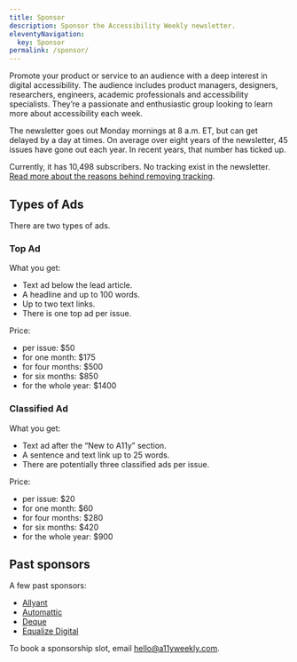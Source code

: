 ```yaml
---
title: Sponsor
description: Sponsor the Accessibility Weekly newsletter.
eleventyNavigation:
  key: Sponsor
permalink: /sponsor/
---
```


Promote your product or service to an audience with a deep interest in digital accessibility. The audience includes product managers, designers, researchers, engineers, academic professionals and accessibility specialists. They’re a passionate and enthusiastic group looking to learn more about accessibility each week.

The newsletter goes out Monday mornings at 8 a.m. ET, but can get delayed by a day at times. On average over eight years of the newsletter, 45 issues have gone out each year. In recent years, that number has ticked up.

Currently, it has 10,498 subscribers. No tracking exist in the newsletter. [Read more about the reasons behind removing tracking](https://davidakennedy.com/blog/accessibility-weekly-and-tracking/).

## Types of Ads

There are two types of ads.

### Top Ad

What you get:

- Text ad below the lead article.
- A headline and up to 100 words.
- Up to two text links.
- There is one top ad per issue.

Price:

- per issue: $50
- for one month: $175
- for four months: $500
- for six months: $850
- for the whole year: $1400

### Classified Ad

What you get:

- Text ad after the “New to A11y” section.
- A sentence and text link up to 25 words.
- There are potentially three classified ads per issue.

Price:

- per issue: $20
- for one month: $60
- for four months: $280
- for six months: $420
- for the whole year: $900

## Past sponsors

A few past sponsors:

- [Allyant](https://allyant.com)
- [Automattic](https://automattic.com)
- [Deque](https://www.deque.com)
- [Equalize Digital](https://equalizedigital.com)

<p class="callout">
  To book a sponsorship slot, email <a href="mailto:hello@a11yweekly.com">hello@a11yweekly.com</a>.
</p>
